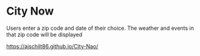 # City Now


Users enter a zip code and date of their choice. The weather and events in that zip code will be displayed

https://ajschilt86.github.io/City-Nao/

